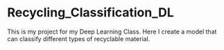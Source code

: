 # Recycling_Classification_DL
This is my project for my Deep Learning Class. Here I create a model that can classify different types of recyclable material.
